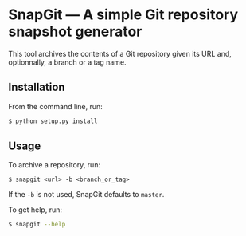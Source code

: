 # SnapGit — A simple Git repository snapshot generator

This tool archives the contents of a Git repository given its URL and, optionnally, a branch or a tag name.

## Installation

From the command line, run:
```bash
$ python setup.py install
```

## Usage

To archive a repository, run:
```
$ snapgit <url> -b <branch_or_tag>
```
If the `-b` is not used, SnapGit defaults to `master`.

To get help, run:
```bash
$ snapgit --help
```
